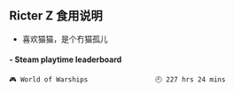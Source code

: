 ## Ricter Z 食用说明
- 喜欢猫猫，是个冇猫孤儿

<!-- steam-box start -->
#### - Steam playtime leaderboard
```text
🎮 World of Warships                 🕘 227 hrs 24 mins
```
<!-- Powered by https://github.com/YouEclipse/steam-box . -->
<!-- steam-box end -->
